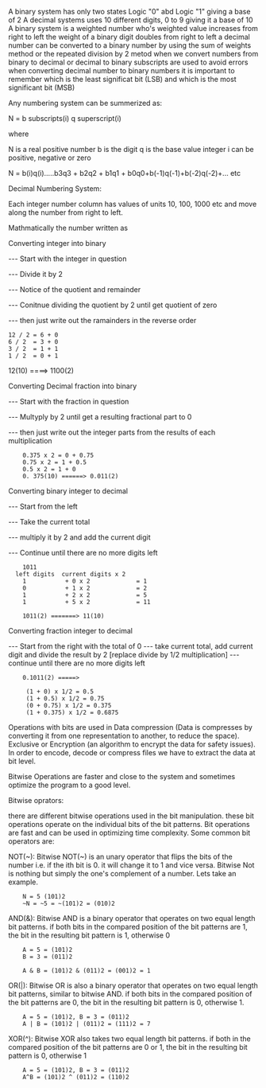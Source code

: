 A binary system has only two states Logic "0" abd Logic "1" giving a base of 2
A decimal systems uses 10 different digits, 0 to 9 giving it a base of 10
A binary system is a weighted number who's weighted value increases from right to left
the weight of a binary digit doubles from right to left
a decimal number can be converted to a binary number by using the sum of weights method or the repeated division by 2 metod
when we convert numbers from binary to decimal or decimal to binary subscripts are used to avoid errors
when converting decimal number to binary numbers it is important to remember which is the least significat bit (LSB) and which is the most significant bit (MSB)


Any numbering system can be summerized as:

N = b subscripts(i) q superscript(i)

where 

N is a real positive number
b is the digit
q is the base value
integer i can be positive, negative or zero

N = b(i)q(i).....b3q3 + b2q2 + b1q1 + b0q0+b(-1)q(-1)+b(-2)q(-2)+... etc

Decimal Numbering System:

Each integer number column has values of units 10, 100, 1000 etc and move along the number from right to left.

Mathmatically the number written as 



Converting integer into binary

--- Start with the integer in question

--- Divide it by 2

--- Notice of the quotient and remainder

--- Conitnue dividing the quotient by 2 until get quotient of zero

--- then just write out the ramainders in the reverse order

	12 / 2 = 6 + 0
	6 / 2  = 3 + 0
	3 / 2  = 1 + 1
	1 / 2  = 0 + 1

12(10) ====> 1100(2)

Converting Decimal fraction into binary

--- Start with the fraction in question

--- Multyply by 2 until get a resulting fractional part to 0

--- then just write out the integer parts from the results of each multiplication
		
		0.375 x 2 = 0 + 0.75
		0.75 x 2 = 1 + 0.5
		0.5 x 2 = 1 + 0
		0. 375(10) ======> 0.011(2)


Converting binary integer to decimal

--- Start from the left

--- Take the current total

--- multiply it by 2 and add the current digit

--- Continue until there are no more digits left

		1011 
      left digits  current digits x 2
		1 			+ 0 x 2 			= 1
		0 			+ 1 x 2 			= 2
		1 			+ 2 x 2 			= 5
		1 			+ 5 x 2 			= 11 

		1011(2) =======> 11(10)


Converting fraction integer to decimal

--- Start from the right with the total of 0
--- take current total, add current digit and divide the result by 2 [replace divide by 1/2 multiplication] 
--- continue until there are no more digits left


		0.1011(2) =====> 

		 (1 + 0) x 1/2 = 0.5
		 (1 + 0.5) x 1/2 = 0.75
		 (0 + 0.75) x 1/2 = 0.375
		 (1 + 0.375) x 1/2 = 0.6875



Operations  with bits are used in Data compression (Data is compresses by converting it from one representation to another, to reduce the space). Exclusive or Encryption (an algorithm to encrypt the data for safety issues). In order to encode, decode or compress files we have to extract the data at bit  level. 

Bitwise Operations are faster and close to the system and sometimes optimize the program to a good level.

Bitwise oprators:

there are different bitwise operations used in the bit manipulation. these bit operations operate on the individual bits of the bit patterns. Bit operations are fast and can be used in optimizing time complexity. Some common bit operators are:

NOT(~): Bitwise NOT(~) is an unary operator that flips the bits of the number i.e. if the ith bit is 0. it will change it to 1 and vice versa. Bitwise Not is nothing but simply the one's complement of a number. Lets take an example.

		N = 5 (101)2
		~N = ~5 = ~(101)2 = (010)2

AND(&): Bitwise AND is a binary operator that operates on two equal length bit patterns. if both bits in the compared position of the bit patterns are 1, the bit in the resulting bit pattern is 1, otherwise 0

		A = 5 = (101)2
		B = 3 = (011)2

		A & B = (101)2 & (011)2 = (001)2 = 1



OR(|): Bitwise OR is also a binary operator that operates on two equal length bit patterns, similar to bitwise AND. if both bits in the compared position of the bit patterns are 0, the bit in the resulting bit pattern is 0, otherwise 1.

		A = 5 = (101)2, B = 3 = (011)2   
		A | B = (101)2 | (011)2 = (111)2 = 7

XOR(^): Bitwise XOR also takes two equal length bit patterns. if both in the compared position of the bit patterns are 0 or 1, the bit in the resulting bit pattern is 0, otherwise 1

		A = 5 = (101)2, B = 3 = (011)2
		A^B = (101)2 ^ (011)2 = (110)2



